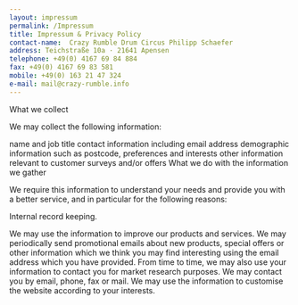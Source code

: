 ```yaml
---
layout: impressum
permalink: /Impressum
title: Impressum & Privacy Policy
contact-name:  Crazy Rumble Drum Circus Philipp Schaefer
address: Teichstraße 10a · 21641 Apensen 
telephone: +49(0) 4167 69 84 884
fax: +49(0) 4167 69 83 581
mobile: +49(0) 163 21 47 324
e-mail: mail@crazy-rumble.info
---
```


What we collect

We may collect the following information:

name and job title
contact information including email address
demographic information such as postcode, preferences and interests
other information relevant to customer surveys and/or offers
What we do with the information we gather

We require this information to understand your needs and provide you with a better service, and in particular for the following reasons:

Internal record keeping.

We may use the information to improve our products and services.
We may periodically send promotional emails about new products, special offers or other information which we think you may find interesting using the email address which you have provided.
From time to time, we may also use your information to contact you for market research purposes. We may contact you by email, phone, fax or mail. We may use the information to customise the website according to your interests.
